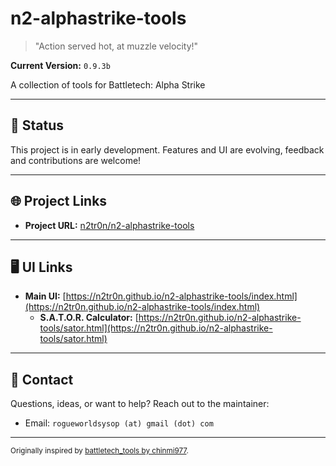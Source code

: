 # n2-alphastrike-tools

> "Action served hot, at muzzle velocity!"

**Current Version:** `0.9.3b`

A collection of tools for Battletech: Alpha Strike

---

## 🚀 Status
This project is in early development. Features and UI are evolving, feedback and contributions are welcome!

---

## 🌐 Project Links
- **Project URL:** [n2tr0n/n2-alphastrike-tools](https://github.com/n2tr0n/n2-alphastrike-tools)

---

## 🖥️ UI Links
- **Main UI:** [https://n2tr0n.github.io/n2-alphastrike-tools/index.html](https://n2tr0n.github.io/n2-alphastrike-tools/index.html)
  - **S.A.T.O.R. Calculator:** [https://n2tr0n.github.io/n2-alphastrike-tools/sator.html](https://n2tr0n.github.io/n2-alphastrike-tools/sator.html)

---

## 🤝 Contact
Questions, ideas, or want to help? Reach out to the maintainer:
- Email: `rogueworldsysop (at) gmail (dot) com`

---

<sub>Originally inspired by [battletech_tools by chinmi977](https://github.com/chinmi977/battletech_tools).</sub>
